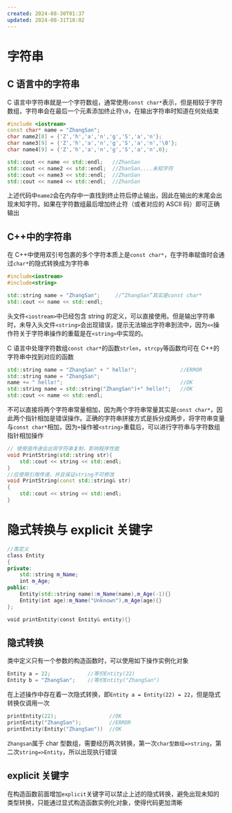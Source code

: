 ```yaml
---
created: 2024-08-30T01:37
updated: 2024-08-31T18:02
---
```


# 字符串

## C 语言中的字符串

C 语言中字符串就是一个字符数组，通常使用`const char*`表示，但是相较于字符数组，字符串会在最后一个元素添加终止符`\0`，在输出字符串时知道在何处结束

```cpp
#include <iostream>
const char* name = "ZhangSan";
char name2[8] = {'Z','h','a','n','g','S','a','n'};
char name3[9] = {'Z','h','a','n','g','S','a','n','\0'};
char name4[9] = {'Z','h','a','n','g','S','a','n',0};

std::cout << name << std::endl;   //ZhanSan
std::cout << name2 << std::endl;  //ZhanSan....未知字符
std::cout << name3 << std::endl;  //ZhanSan
std::cout << name4 << std::endl;  //ZhanSan
```

上述代码中`name2`会在内存中一直找到终止符后停止输出，因此在输出的末尾会出现未知字符。如果在字符数组最后增加终止符（或者对应的 ASCII 码）即可正确输出

## C++中的字符串

在 C++中使用双引号包裹的多个字符本质上是`const char*`，在字符串赋值时会通过`char*`的隐式转换成为字符串

```cpp
#include<iostream>
#include<string>

std::string name = "ZhangSan";     //“ZhangSan”其实是const char*
std::cout << name << std::endl;
```

头文件`<iostream>`中已经包含 string 的定义，可以直接使用。但是输出字符串时，未导入头文件`<string>`会出现错误，提示无法输出字符串到流中，因为`<<`操作符关于字符串操作的重载是在`<string>`中实现的。

C 语言中处理字符数组`const char*`的函数`strlen`，`strcpy`等函数均可在 C++的字符串中找到对应的函数

```cpp
std::string name = "ZhangSan" + " hello!";              //ERROR
std::string name = "ZhangSan";
name += " hello!";                                      //OK
std::string name = std::string("ZhangSan")+" hello!";   //OK
std::cout << name << std::endl;
```

不可以直接将两个字符串常量相加，因为两个字符串常量其实是`const char*`，因此两个指针相加是错误操作。正确的字符串拼接方式是拆分成两步，将字符串变量与`const char*`相加，因为`+`操作被`<string>`重载后，可以进行字符串与字符数组指针相加操作

```cpp
// 使用值传递会出现字符串复制，影响程序性能
void PrintString(std::string str){
	std::cout << string << std::endl;
}
//应使用引用传递，并且保证string不可修改
void PrintString(const std::string& str)
{
	std::cout << string << std::endl;
}
```

# 隐式转换与 explicit 关键字

```cpp
//类定义
class Entity
{
private:
    std::string m_Name;
    int m_Age;
public:
    Entity(std::string name):m_Name(name),m_Age(-1){}
    Entity(int age):m_Name("Unknown"),m_Age(age){}
};

void printEntity(const Entity& entity){}
```

## 隐式转换

类中定义只有一个参数的构造函数时，可以使用如下操作实例化对象

```cpp
Entity a = 22;            //等价Entity(22)
Entity b = "ZhangSan";    //等价Entity("ZhangSan")
```

在上述操作中存在着一次隐式转换，即`Entity a = Entity(22) = 22`，但是隐式转换仅调用一次

```cpp
printEntity(22);                 //OK
printEntity("ZhangSan");         //ERROR
printEntity(Entity("ZhangSan"))  //OK
```

`Zhangsan`属于 char 型数组，需要经历两次转换，第一次`char型数组=>string`，第二次`string=>Entity`，所以出现执行错误

## explicit 关键字

在构造函数前面增加`explicit`关键字可以禁止上述的隐式转换，避免出现未知的类型转换，只能通过显式构造函数实例化对象，使得代码更加清晰

